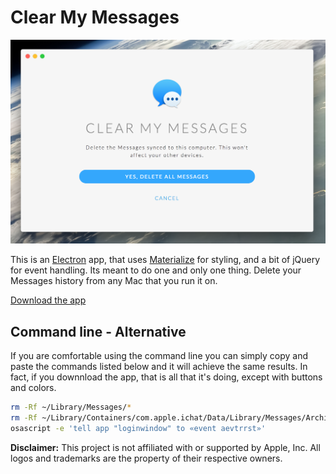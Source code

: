 # Clear My Messages

![Screenshot](/img/screenshot.png "Screenshot")

This is an [Electron][2] app, that uses [Materialize][3] for styling, and a bit of jQuery for event handling. Its meant to do one and only one thing. Delete your Messages history from any Mac that you run it on.

[Download the app][1]

## Command line - Alternative

If you are comfortable using the command line you can simply copy and paste the commands listed below and it will achieve the same results. In fact, if you downnload the app, that is all that it's doing, except with buttons and colors.

```bash
rm -Rf ~/Library/Messages/*
rm -Rf ~/Library/Containers/com.apple.ichat/Data/Library/Messages/Archive/*
osascript -e 'tell app "loginwindow" to «event aevtrrst»'
```

**Disclaimer:** This project is not affiliated with or supported by Apple, Inc. All logos and trademarks are the property of their respective owners.

[1]: https://github.com/jeanpierreb/clean-my-messages/raw/master/clear-my-messages.dmg
[2]: https://electron.atom.io/
[3]: http://materializecss.com/
